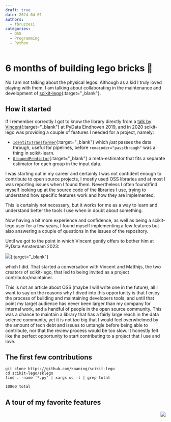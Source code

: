 ```yaml
---
draft: true
date: 2024-04-01
authors:
  - fbruzzesi
categories:
  - OSS
  - Programming
  - Python
---
```


# 6 months of building lego bricks 🧱

No I am not talking about the physical legos. Although as a kid I truly loved playing with them, I am talking about collaborating in the maintenance and development of [scikit-lego][scikit-lego]{:target="_blank"}.

<!-- more -->

## How it started

If I remember correctly I got to know the library directly from a [talk by Vincent][untitled12-talk]{:target="_blank"} at PyData Eindhoven 2019, and in 2020 scikit-lego was providing a couple of features I needed for a project, namely:

- [`IdentityTransformer`][identity-transformer]{:target="_blank"} which *just* passes the data through, useful for pipelines, before `remainder="passthrough"` was a thing in scikit-learn.
- [`GroupedPredictor`][grouped-predictor]{:target="_blank"} a meta-estimator that fits a separate estimator for each group in the input data.

I was starting out in my career and certainly I was not confident enough to contribute to open source projects, I mostly used OSS libraries and at most I was reporting issues when I found them. Nevertheless I often found/find myself looking up at the source code of the libraries I use, trying to understand how specific features work and how they are implemented.

This is certainly not necessary, but it works for me as a way to learn and understand better the tools I use when in doubt about something.

Now having a bit more experience and confidence, as well as being a scikit-lego user for a few years, I found myself implementing a few features but also answering a couple of questions in the issues of the repository.

Until we got to the point in which Vincent gently offers to bother him at PyData Amsterdam 2023:

[<img src="../../../../../images/2024-04-01-6-months-of-building-lego/vincent-offer.png">][thread]{:target="_blank"}

which I did. That started a conversation with Vincent and Matthijs, the two creators of scikit-lego, that led to being invited as a project contributor/maintainer.

This is not an article about OSS (maybe I will write one in the future), all I want to say on the reasons why I dived into this opportunity is that I enjoy the process of building and maintaining developers tools, and until that point my target audience has never been larger than my company for internal work, and a handful of people in the open source community. This was a chance to maintain a library that has a fairly large reach in the data science community, yet it is not *too* big that I would feel overwhelmed by the amount of tech debt and issues to untangle before being able to contribute, nor that the review process would be too slow. It honestly felt like the perfect opportunity to start contributing to a project that I use and love.

## The first few contributions

```terminal
git clone https://github.com/koaning/scikit-lego
cd scikit-lego/sklego
find . -name '*.py' | xargs wc -l | grep total
```

```terminal
10860 total
```

## A tour of my favorite features

<img src="../../../../../images/written-by-human.svg" align="right">

[scikit-lego]: https://koaning.github.io/scikit-lego/
[untitled12-talk]: https://youtu.be/yXGCKqo5cEY?si=rUbBpniqAvu68PHi&t=1593
[identity-transformer]: https://koaning.github.io/scikit-lego/api/preprocessing/#sklego.preprocessing.identitytransformer.IdentityTransformer
[grouped-predictor]: https://koaning.github.io/scikit-lego/api/meta/#sklego.meta.grouped_predictor.GroupedPredictor
[thread]: https://github.com/koaning/scikit-lego/issues/575#issuecomment-1666572035
